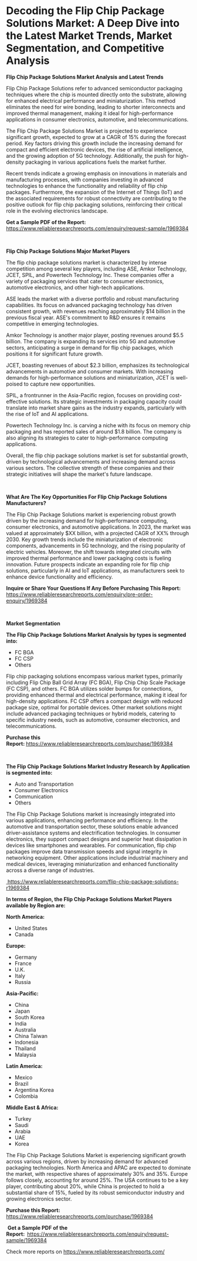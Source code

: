 <p><h1>Decoding the Flip Chip Package Solutions Market: A Deep Dive into the Latest Market Trends, Market Segmentation, and Competitive Analysis</h1></p><p><strong>Flip Chip Package Solutions Market Analysis and Latest Trends</strong></p>
<p><p>Flip Chip Package Solutions refer to advanced semiconductor packaging techniques where the chip is mounted directly onto the substrate, allowing for enhanced electrical performance and miniaturization. This method eliminates the need for wire bonding, leading to shorter interconnects and improved thermal management, making it ideal for high-performance applications in consumer electronics, automotive, and telecommunications.</p><p>The Flip Chip Package Solutions Market is projected to experience significant growth, expected to grow at a CAGR of 15% during the forecast period. Key factors driving this growth include the increasing demand for compact and efficient electronic devices, the rise of artificial intelligence, and the growing adoption of 5G technology. Additionally, the push for high-density packaging in various applications fuels the market further.</p><p>Recent trends indicate a growing emphasis on innovations in materials and manufacturing processes, with companies investing in advanced technologies to enhance the functionality and reliability of flip chip packages. Furthermore, the expansion of the Internet of Things (IoT) and the associated requirements for robust connectivity are contributing to the positive outlook for flip chip packaging solutions, reinforcing their critical role in the evolving electronics landscape.</p></p>
<p><strong>Get a Sample PDF of the Report:&nbsp;</strong> <a href="https://www.reliableresearchreports.com/enquiry/request-sample/1969384?utm_campaign=2278&utm_medium=2&utm_source=Github&utm_content=ia&utm_term=07042025&utm_id=flip-chip-package-solutions">https://www.reliableresearchreports.com/enquiry/request-sample/1969384</a></p>
<p>&nbsp;</p>
<p><strong>Flip Chip Package Solutions Major Market Players</strong></p>
<p><p>The flip chip package solutions market is characterized by intense competition among several key players, including ASE, Amkor Technology, JCET, SPIL, and Powertech Technology Inc. These companies offer a variety of packaging services that cater to consumer electronics, automotive electronics, and other high-tech applications.</p><p>ASE leads the market with a diverse portfolio and robust manufacturing capabilities. Its focus on advanced packaging technology has driven consistent growth, with revenues reaching approximately $14 billion in the previous fiscal year. ASE's commitment to R&D ensures it remains competitive in emerging technologies.</p><p>Amkor Technology is another major player, posting revenues around $5.5 billion. The company is expanding its services into 5G and automotive sectors, anticipating a surge in demand for flip chip packages, which positions it for significant future growth.</p><p>JCET, boasting revenues of about $2.3 billion, emphasizes its technological advancements in automotive and consumer markets. With increasing demands for high-performance solutions and miniaturization, JCET is well-poised to capture new opportunities.</p><p>SPIL, a frontrunner in the Asia-Pacific region, focuses on providing cost-effective solutions. Its strategic investments in packaging capacity could translate into market share gains as the industry expands, particularly with the rise of IoT and AI applications.</p><p>Powertech Technology Inc. is carving a niche with its focus on memory chip packaging and has reported sales of around $1.8 billion. The company is also aligning its strategies to cater to high-performance computing applications.</p><p>Overall, the flip chip package solutions market is set for substantial growth, driven by technological advancements and increasing demand across various sectors. The collective strength of these companies and their strategic initiatives will shape the market's future landscape.</p></p>
<p>&nbsp;</p>
<p><strong>What Are The Key Opportunities For Flip Chip Package Solutions Manufacturers?</strong></p>
<p><p>The Flip Chip Package Solutions market is experiencing robust growth driven by the increasing demand for high-performance computing, consumer electronics, and automotive applications. In 2023, the market was valued at approximately $XX billion, with a projected CAGR of XX% through 2030. Key growth trends include the miniaturization of electronic components, advancements in 5G technology, and the rising popularity of electric vehicles. Moreover, the shift towards integrated circuits with improved thermal performance and lower packaging costs is fueling innovation. Future prospects indicate an expanding role for flip chip solutions, particularly in AI and IoT applications, as manufacturers seek to enhance device functionality and efficiency.</p></p>
<p><strong>Inquire or Share Your Questions If Any Before Purchasing This Report:</strong> <a href="https://www.reliableresearchreports.com/enquiry/pre-order-enquiry/1969384?utm_campaign=2278&utm_medium=2&utm_source=Github&utm_content=ia&utm_term=07042025&utm_id=flip-chip-package-solutions">https://www.reliableresearchreports.com/enquiry/pre-order-enquiry/1969384</a></p>
<p>&nbsp;</p>
<p><strong>Market Segmentation</strong></p>
<p><strong>The Flip Chip Package Solutions Market Analysis by types is segmented into:</strong></p>
<p><ul><li>FC BGA</li><li>FC CSP</li><li>Others</li></ul></p>
<p><p>Flip chip packaging solutions encompass various market types, primarily including Flip Chip Ball Grid Array (FC BGA), Flip Chip Chip Scale Package (FC CSP), and others. FC BGA utilizes solder bumps for connections, providing enhanced thermal and electrical performance, making it ideal for high-density applications. FC CSP offers a compact design with reduced package size, optimal for portable devices. Other market solutions might include advanced packaging techniques or hybrid models, catering to specific industry needs, such as automotive, consumer electronics, and telecommunications.</p></p>
<p><strong>Purchase this Report:&nbsp;</strong><a href="https://www.reliableresearchreports.com/purchase/1969384?utm_campaign=2278&utm_medium=2&utm_source=Github&utm_content=ia&utm_term=07042025&utm_id=flip-chip-package-solutions">https://www.reliableresearchreports.com/purchase/1969384</a></p>
<p>&nbsp;</p>
<p><strong>The Flip Chip Package Solutions Market Industry Research by Application is segmented into:</strong></p>
<p><ul><li>Auto and Transportation</li><li>Consumer Electronics</li><li>Communication</li><li>Others</li></ul></p>
<p><p>The Flip Chip Package Solutions market is increasingly integrated into various applications, enhancing performance and efficiency. In the automotive and transportation sector, these solutions enable advanced driver-assistance systems and electrification technologies. In consumer electronics, they support compact designs and superior heat dissipation in devices like smartphones and wearables. For communication, flip chip packages improve data transmission speeds and signal integrity in networking equipment. Other applications include industrial machinery and medical devices, leveraging miniaturization and enhanced functionality across a diverse range of industries.</p></p>
<p><a href="https://www.reliableresearchreports.com/flip-chip-package-solutions-r1969384?utm_campaign=2278&utm_medium=2&utm_source=Github&utm_content=ia&utm_term=07042025&utm_id=flip-chip-package-solutions">&nbsp;https://www.reliableresearchreports.com/flip-chip-package-solutions-r1969384</a></p>
<p><strong>In terms of Region, the Flip Chip Package Solutions Market Players available by Region are:</strong></p>
<p>
    <p> <strong> North America: </strong>
        <ul>
            <li>United States</li>
            <li>Canada</li>
        </ul>
        </p> 
    <p> <strong> Europe: </strong>
        <ul>
            <li>Germany</li>
            <li>France</li>
            <li>U.K.</li>
            <li>Italy</li>
            <li>Russia</li>
        </ul>
        </p> 
    <p> <strong> Asia-Pacific: </strong>
        <ul>
            <li>China</li>
            <li>Japan</li>
            <li>South Korea</li>
            <li>India</li>
            <li>Australia</li>
            <li>China Taiwan</li>
            <li>Indonesia</li>
            <li>Thailand</li>
            <li>Malaysia</li>
        </ul>
        </p> 
    <p> <strong> Latin America: </strong>
        <ul>
            <li>Mexico</li>
            <li>Brazil</li>
            <li>Argentina Korea</li>
            <li>Colombia</li>
        </ul>
        </p> 
    <p> <strong> Middle East & Africa: </strong>
        <ul>
            <li>Turkey</li>
            <li>Saudi</li>
            <li>Arabia</li>
            <li>UAE</li>
            <li>Korea</li>
        </ul>
    </p>
    </p>
<p><p>The Flip Chip Package Solutions Market is experiencing significant growth across various regions, driven by increasing demand for advanced packaging technologies. North America and APAC are expected to dominate the market, with respective shares of approximately 30% and 35%. Europe follows closely, accounting for around 25%. The USA continues to be a key player, contributing about 20%, while China is projected to hold a substantial share of 15%, fueled by its robust semiconductor industry and growing electronics sector.</p></p>
<p><strong>Purchase this Report: </strong><a href="https://www.reliableresearchreports.com/purchase/1969384?utm_campaign=2278&utm_medium=2&utm_source=Github&utm_content=ia&utm_term=07042025&utm_id=flip-chip-package-solutions">https://www.reliableresearchreports.com/purchase/1969384</a></p>
<p>&nbsp;<strong>Get a Sample PDF of the Report:&nbsp;&nbsp;</strong><a href="https://www.reliableresearchreports.com/enquiry/request-sample/1969384?utm_campaign=2278&utm_medium=2&utm_source=Github&utm_content=ia&utm_term=07042025&utm_id=flip-chip-package-solutions">https://www.reliableresearchreports.com/enquiry/request-sample/1969384</a></p>
<p><strong></strong></p>
<p>Check more reports on <a href="https://www.reliableresearchreports.com/?utm_campaign=2278&utm_medium=2&utm_source=Github&utm_content=ia&utm_term=07042025&utm_id=flip-chip-package-solutions">https://www.reliableresearchreports.com/</a></p>